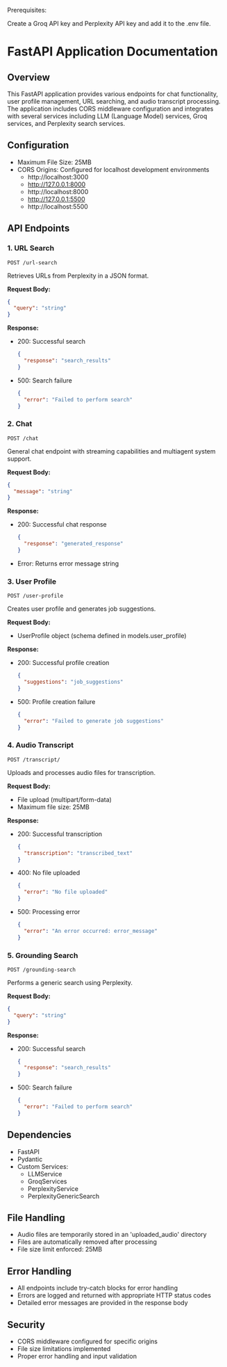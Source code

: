 Prerequisites:

Create a Groq API key and Perplexity API key and add it to the .env file.

# FastAPI Application Documentation

## Overview

This FastAPI application provides various endpoints for chat functionality, user profile management, URL searching, and audio transcript processing. The application includes CORS middleware configuration and integrates with several services including LLM (Language Model) services, Groq services, and Perplexity search services.

## Configuration

- Maximum File Size: 25MB
- CORS Origins: Configured for localhost development environments
  - http://localhost:3000
  - http://127.0.0.1:8000
  - http://localhost:8000
  - http://127.0.0.1:5500
  - http://localhost:5500

## API Endpoints

### 1. URL Search

```http
POST /url-search
```

Retrieves URLs from Perplexity in a JSON format.

**Request Body:**

```json
{
  "query": "string"
}
```

**Response:**

- 200: Successful search
  ```json
  {
    "response": "search_results"
  }
  ```
- 500: Search failure
  ```json
  {
    "error": "Failed to perform search"
  }
  ```

### 2. Chat

```http
POST /chat
```

General chat endpoint with streaming capabilities and multiagent system support.

**Request Body:**

```json
{
  "message": "string"
}
```

**Response:**

- 200: Successful chat response
  ```json
  {
    "response": "generated_response"
  }
  ```
- Error: Returns error message string

### 3. User Profile

```http
POST /user-profile
```

Creates user profile and generates job suggestions.

**Request Body:**

- UserProfile object (schema defined in models.user_profile)

**Response:**

- 200: Successful profile creation
  ```json
  {
    "suggestions": "job_suggestions"
  }
  ```
- 500: Profile creation failure
  ```json
  {
    "error": "Failed to generate job suggestions"
  }
  ```

### 4. Audio Transcript

```http
POST /transcript/
```

Uploads and processes audio files for transcription.

**Request Body:**

- File upload (multipart/form-data)
- Maximum file size: 25MB

**Response:**

- 200: Successful transcription
  ```json
  {
    "transcription": "transcribed_text"
  }
  ```
- 400: No file uploaded
  ```json
  {
    "error": "No file uploaded"
  }
  ```
- 500: Processing error
  ```json
  {
    "error": "An error occurred: error_message"
  }
  ```

### 5. Grounding Search

```http
POST /grounding-search
```

Performs a generic search using Perplexity.

**Request Body:**

```json
{
  "query": "string"
}
```

**Response:**

- 200: Successful search
  ```json
  {
    "response": "search_results"
  }
  ```
- 500: Search failure
  ```json
  {
    "error": "Failed to perform search"
  }
  ```

## Dependencies

- FastAPI
- Pydantic
- Custom Services:
  - LLMService
  - GroqServices
  - PerplexityService
  - PerplexityGenericSearch

## File Handling

- Audio files are temporarily stored in an 'uploaded_audio' directory
- Files are automatically removed after processing
- File size limit enforced: 25MB

## Error Handling

- All endpoints include try-catch blocks for error handling
- Errors are logged and returned with appropriate HTTP status codes
- Detailed error messages are provided in the response body

## Security

- CORS middleware configured for specific origins
- File size limitations implemented
- Proper error handling and input validation

